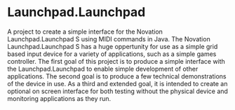 # Launchpad.Launchpad
A project to create a simple interface for the Novation Launchpad.Launchpad S using MIDI commands in Java. The Novation Launchpad.Launchpad S has a huge oppertunity for use as a simple grid based input device for a variety of applications, such as a simple games controller. The first goal of this project is to produce a simple interface with the Launchpad.Launchpad to enable simple development of other applications. The second goal is to produce a few technical demonstrations of the device in use. As a third and extended goal, it is intended to create an optional on screen interface for both testing without the physical device and monitoring applications as they run.
